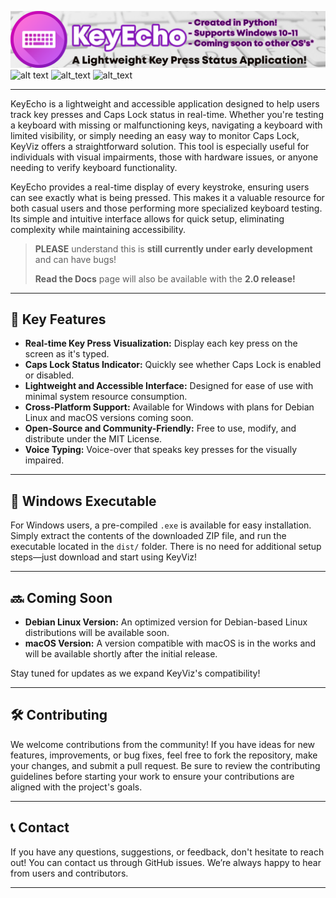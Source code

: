 ![Banner](https://raw.githubusercontent.com/natt96z/KeyEcho/refs/heads/main/docs/images/KeyEchoReadMeBanner.png)
![alt text](https://img.shields.io/badge/Project%20Status-Active-green)
![alt_text](https://img.shields.io/badge/Release%20Stage-Alpha-brown)
![alt_text](https://img.shields.io/badge/RTD%20Status-Innactive-silver)

---

KeyEcho is a lightweight and accessible application designed to help users track key presses and Caps Lock status in real-time. Whether you're testing a keyboard with missing or malfunctioning keys, navigating a keyboard with limited visibility, or simply needing an easy way to monitor Caps Lock, KeyViz offers a straightforward solution. This tool is especially useful for individuals with visual impairments, those with hardware issues, or anyone needing to verify keyboard functionality.

KeyEcho provides a real-time display of every keystroke, ensuring users can see exactly what is being pressed. This makes it a valuable resource for both casual users and those performing more specialized keyboard testing. Its simple and intuitive interface allows for quick setup, eliminating complexity while maintaining accessibility. 

> **PLEASE** understand this is **still currently under early development** and can have bugs!
>
> **Read the Docs** page will also be available with the **2.0 release!**



---

## 🎉 Key Features
- **Real-time Key Press Visualization:** Display each key press on the screen as it's typed.
- **Caps Lock Status Indicator:** Quickly see whether Caps Lock is enabled or disabled.
- **Lightweight and Accessible Interface:** Designed for ease of use with minimal system resource consumption.
- **Cross-Platform Support:** Available for Windows with plans for Debian Linux and macOS versions coming soon.
- **Open-Source and Community-Friendly:** Free to use, modify, and distribute under the MIT License.
- **Voice Typing:** Voice-over that speaks key presses for the visually impaired.

---

## 💾 Windows Executable
For Windows users, a pre-compiled `.exe` is available for easy installation. Simply extract the contents of the downloaded ZIP file, and run the executable located in the `dist/` folder. There is no need for additional setup steps—just download and start using KeyViz!

---

## 🔜 Coming Soon
- **Debian Linux Version:** An optimized version for Debian-based Linux distributions will be available soon.
- **macOS Version:** A version compatible with macOS is in the works and will be available shortly after the initial release.

Stay tuned for updates as we expand KeyViz's compatibility!

---

## 🛠️ Contributing
We welcome contributions from the community! If you have ideas for new features, improvements, or bug fixes, feel free to fork the repository, make your changes, and submit a pull request. Be sure to review the contributing guidelines before starting your work to ensure your contributions are aligned with the project's goals.

---

## 📞 Contact
If you have any questions, suggestions, or feedback, don't hesitate to reach out! You can contact us through GitHub issues. We’re always happy to hear from users and contributors.

---
